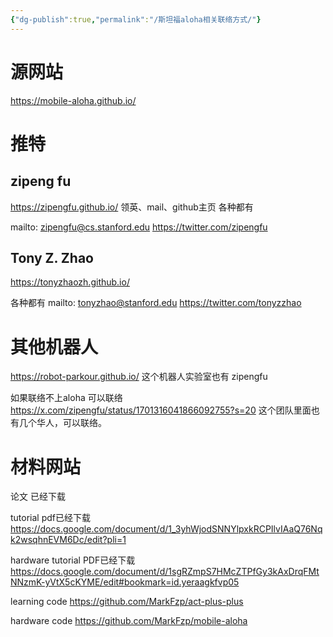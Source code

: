 ```yaml
---
{"dg-publish":true,"permalink":"/斯坦福aloha相关联络方式/"}
---
```


# 源网站
https://mobile-aloha.github.io/

# 推特
## zipeng fu
https://zipengfu.github.io/
领英、mail、github主页 各种都有

mailto: zipengfu@cs.stanford.edu
https://twitter.com/zipengfu 

## Tony Z. Zhao
https://tonyzhaozh.github.io/

各种都有
mailto: tonyzhao@stanford.edu
https://twitter.com/tonyzzhao


# 其他机器人
https://robot-parkour.github.io/
这个机器人实验室也有 zipengfu

如果联络不上aloha
可以联络
https://x.com/zipengfu/status/1701316041866092755?s=20
这个团队里面也有几个华人，可以联络。



# 材料网站
论文
已经下载

tutorial pdf已经下载
https://docs.google.com/document/d/1_3yhWjodSNNYlpxkRCPIlvIAaQ76Nqk2wsqhnEVM6Dc/edit?pli=1

hardware tutorial PDF已经下载
https://docs.google.com/document/d/1sgRZmpS7HMcZTPfGy3kAxDrqFMtNNzmK-yVtX5cKYME/edit#bookmark=id.yeraagkfvp05

learning code
https://github.com/MarkFzp/act-plus-plus

hardware code
https://github.com/MarkFzp/mobile-aloha